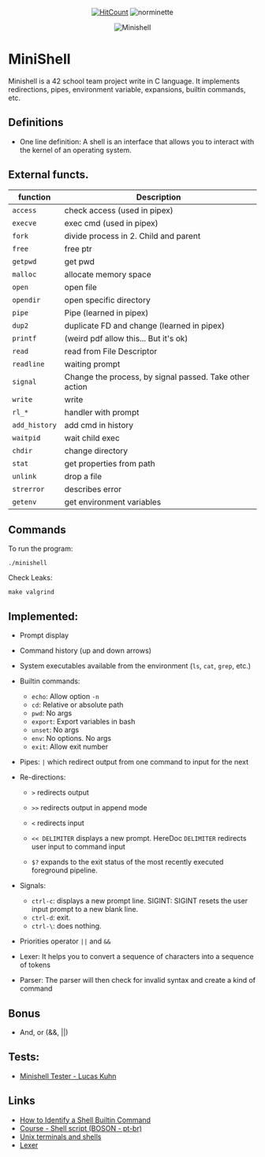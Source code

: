 
<div align="center">

[![HitCount](https://hits.dwyl.com/rlinsdev/42-Minishell.svg?style=flat-square&show=unique)](http://hits.dwyl.com/rlinsdev/42-Minishell)
![norminette](https://github.com/rlinsdev/42-Minishell/workflows/norminette/badge.svg?branch=main)

</div>

<!-- <p align="center"><img src="https://miro.medium.com/max/450/1*ZE2T9JllKfTOQ90oDwqGmQ.png" alt="Bash 1"> </p> -->
<p align="center"><img src="https://game.42sp.org.br/static/assets/achievements/minishellm.png" alt="Minishell"> </p>


# MiniShell
Minishell is a 42 school team project write in C language. It implements redirections, pipes, environment variable, expansions, builtin commands, etc.



## Definitions
* One line definition: A shell is an interface that allows you to interact with the kernel of an operating system.


## External functs.
| function | Description |
|-						|-		 |
|`access` 				| check access (used in pipex)
|`execve` 				| exec cmd (used in pipex)
|`fork` 				| divide process in 2. Child and parent
|`free` 				| free ptr
|`getpwd` 				| get pwd
|`malloc` 				| allocate memory space
|`open` 				| open file
|`opendir` 				| open specific directory
|`pipe` 				| Pipe (learned in pipex)
|`dup2` 				| duplicate FD and change (learned in pipex)
|`printf` 				| (weird pdf allow this... But it's ok)
|`read` 				| read from File Descriptor
|`readline` 			| waiting prompt
|`signal` 				| Change the process, by signal passed. Take other action
|`write` 				| write
|`rl_*`					| handler with prompt
|`add_history`			| add cmd in history
|`waitpid`				| wait child exec
|`chdir`				| change directory
|`stat`					| get properties from path
|`unlink`				| drop a file
|`strerror`				| describes error
|`getenv`				| get environment variables


## Commands
To run the program:
```shell
./minishell
```
Check Leaks:
```shell
make valgrind
```



## Implemented:
* Prompt display
* Command history (up and down arrows)
* System executables available from the environment (`ls`, `cat`, `grep`, etc.)
* Builtin commands:
  * `echo`: Allow option `-n`
  * `cd`: Relative or absolute path
  * `pwd`: No args
  * `export`: Export variables in bash
  * `unset`: No args
  * `env`: No options. No args
  * `exit`: Allow exit number

* Pipes: `|` which redirect output from one command to input for the next

* Re-directions:
  * `>` redirects output
  * `>>` redirects output in append mode
  * `<` redirects input
  * `<< DELIMITER` displays a new prompt. HereDoc
  	`DELIMITER` redirects user input to command input


  * `$?` expands to the exit status of the most recently executed foreground pipeline.


* Signals:
  * `ctrl-c`: displays a new prompt line. SIGINT: SIGINT resets the user input
  prompt to a new blank line.
  * `ctrl-d`: exit.
  * `ctrl-\`: does nothing.

* Priorities operator `||` and `&&`

* Lexer: It helps you to convert a sequence of characters into a sequence of tokens

* Parser: The parser will then check for invalid syntax and create a kind of command

## Bonus
* And, or (&&, ||)


## Tests:
* <a href="https://github.com/LucasKuhn/minishell_tester/">Minishell Tester - Lucas Kuhn</a>

## Links
* <a href="https://www.makeuseof.com/shell-builtin-commands-in-linux/">How to Identify a Shell Builtin Command</a>
* <a href="https://www.youtube.com/playlist?list=PLucm8g_ezqNrYgjXC8_CgbvHbvI7dDfhs">Course - Shell script (BOSON - pt-br)</a>
* <a href="https://www.youtube.com/playlist?list=PLFAC320731F539902">Unix terminals and shells</a>
* <a href="https://www.guru99.com/compiler-design-lexical-analysis.html">Lexer</a>


